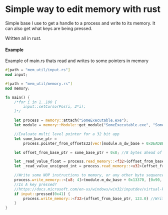 # Simple way to edit memory with rust
 
Simple base I use to get a handle to a process and write to its memory. It can also get what keys are being pressed.

Written all in rust.

#### Example

Example of main.rs thats read and writes to some pointers in memory

```Rust
#[path = "mem_util/input.rs"]
mod input;

#[path = "mem_util/memory.rs"]
mod memory;

fn main() {
    /*for i in 1..100 {
        input::setCursorPos(i, 2*i);
    }*/

    let process = memory::attach("SomeExecutable.exe");
    let module = memory::Module::get_module("SomeExecutable.exe", "SomeDllOrExe.dll");

    //Evaluate multi level pointer for a 32 bit app
    let some_base_ptr =
        process.pointer_from_offsets32(vec![module.m_dw_base + 0xDEADBEEF, 0xF0, 0x0, 0xCC]);

    let offset_from_base_ptr = some_base_ptr + 0x8; //8 bytes ahead of first the multi level pointer

    let _read_value_float = process.read_memory::<f32>(offset_from_base_ptr); //Reads value of memory as a float
    let _read_value_unsigned_int = process.read_memory::<u32>(offset_from_base_ptr); //Reads value of memory as unsigned 32 bit integer

    //Write some NOP instructions to memory, or any other byte sequence
    process.write_memory::<[u8; 4]>(module.m_dw_base + 0x13370, [0x90, 0x90, 0x90, 0x90]);
    //Is A key pressed?
    //https://docs.microsoft.com/en-us/windows/win32/inputdev/virtual-key-codes
    if input::pressed(0x41) {
        process.write_memory::<f32>(offset_from_base_ptr, 123.0) //Writes 123.0 as float to memory location,
    }
}
```
